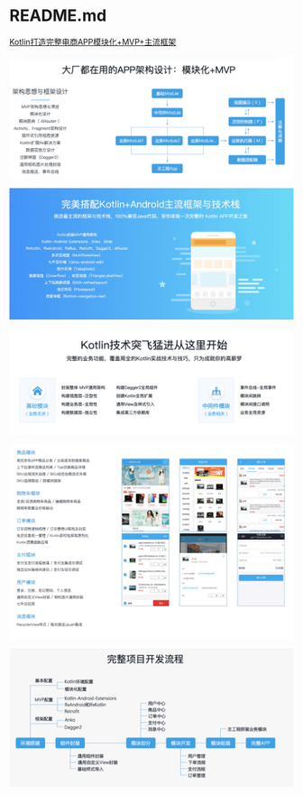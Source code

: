 # README.md

[Kotlin打造完整电商APP模块化+MVP+主流框架](https://coding.imooc.com/class/166.html)

![](https://raw.githubusercontent.com/wzhengo/KotlinMall/master/img/15765004779109.jpg)

![](https://raw.githubusercontent.com/wzhengo/KotlinMall/master/img/15765004930846.jpg)

![](https://raw.githubusercontent.com/wzhengo/KotlinMall/master/img/15765005191723.jpg)

![](https://raw.githubusercontent.com/wzhengo/KotlinMall/master/img/15765005440400.jpg)

![](https://raw.githubusercontent.com/wzhengo/KotlinMall/master/img/15765005581170.jpg)